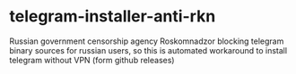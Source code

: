 # telegram-installer-anti-rkn
Russian government censorship agency Roskomnadzor blocking telegram binary sources for russian users, so this is automated workaround to install telegram without VPN (form github releases)
